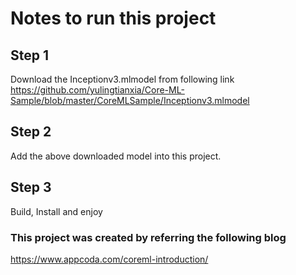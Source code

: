 # Notes to run this project
## Step 1
Download the Inceptionv3.mlmodel from following link
https://github.com/yulingtianxia/Core-ML-Sample/blob/master/CoreMLSample/Inceptionv3.mlmodel

## Step 2
Add the above downloaded model into this project.

## Step 3
Build, Install and enjoy


### This project was created by referring the following blog
https://www.appcoda.com/coreml-introduction/

